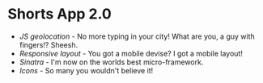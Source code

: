 # Shorts App 2.0

* _JS geolocation_ - No more typing in your city! What are you, a guy with fingers!? Sheesh.
* _Responsive layout_ - You got a mobile devise? I got a mobile layout!
* _Sinatra -_ I'm now on the worlds best micro-framework.
* _Icons -_ So many you wouldn't believe it!